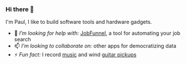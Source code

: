 ### Hi there 👋
I'm Paul, I like to build software tools and hardware gadgets.

- 🤔 *I’m looking for help with:* [JobFunnel](https://github.com/PaulMcInnis/JobFunnel), a tool for automating your job search
- 📫 *I’m looking to collaborate on:* other apps for democratizing data
- ⚡ *Fun fact:* I record [music](https://soundcloud.com/paulmcinnis) and wind [guitar pickups](https://weaverpickups.ca)
